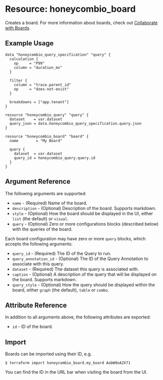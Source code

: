 # Resource: honeycombio_board

Creates a board. For more information about boards, check out [Collaborate with Boards](https://docs.honeycomb.io/working-with-your-data/collaborating/boards/#docs-sidebar).

## Example Usage

```hcl
data "honeycombio_query_specification" "query" {
  calculation {
    op     = "P99"
    column = "duration_ms"
  }

  filter {
    column = "trace.parent_id"
    op     = "does-not-exist"
  }

  breakdowns = ["app.tenant"]
}

resource "honeycombio_query" "query" {
  dataset    = var.dataset
  query_json = data.honeycombio_query_specification.query.json
}

resource "honeycombio_board" "board" {
  name        = "My Board"

  query {
    dataset  = var.dataset
    query_id = honeycombio_query.query.id
  }
}
```

## Argument Reference

The following arguments are supported:

* `name` - (Required) Name of the board.
* `description` - (Optional) Description of the board. Supports markdown.
* `style` - (Optional) How the board should be displayed in the UI, either `list` (the default) or `visual`.
* `query` - (Optional) Zero or more configurations blocks (described below) with the queries of the board.

Each board configuration may have zero or more `query` blocks, which accepts the following arguments:

* `query_id` - (Required) The ID of the Query to run.
* `query_annotation_id` - (Optional) The ID of the Query Annotation to associate with this query.
* `dataset` - (Required) The dataset this query is associated with.
* `caption` - (Optional) A description of the query that will be displayed on the board. Supports markdown.
* `query_style` - (Optional) How the query should be displayed within the board, either `graph` (the default), `table` or `combo`.

## Attribute Reference

In addition to all arguments above, the following attributes are exported:

* `id` - ID of the board.

## Import

Boards can be imported using their ID, e.g.

```
$ terraform import honeycombio_board.my_board AobW9oAZX71
```

You can find the ID in the URL bar when visiting the board from the UI.
